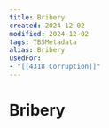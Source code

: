 ```yaml
---
title: Bribery
created: 2024-12-02
modified: 2024-12-02
tags: TBSMetadata
alias: Bribery
usedFor:
- "[[4318 Corruption]]"
---
```

# Bribery
